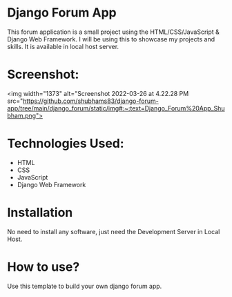 # Django Forum App
This forum application is a small project using the HTML/CSS/JavaScript & Django Web Framework. I will be using this to showcase my projects and skills. It is available in local host server.

# Screenshot:
 <img width="1373" alt="Screenshot 2022-03-26 at 4.22.28 PM src="https://github.com/shubhams83/django-forum-app/tree/main/django_forum/static/img#:~:text=Django_Forum%20App_Shubham.png">

# Technologies Used:
* HTML 
* CSS
* JavaScript
* Django Web Framework

# Installation
 No need to install any software, just need the Development Server in Local Host.
 
# How to use?
Use this template to build your own django forum app.
 
